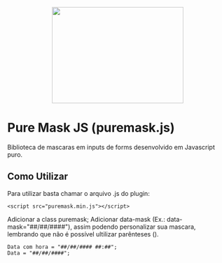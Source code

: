 <p align="center">
  <a href="http://romulobrasil.com">
    <img height="220" width="300" src="http://romulobrasil.com/wp-content/themes/romulobrasil.com/img/logo.png"/>
  </a>
</p>


Pure Mask JS (puremask.js)
==========

Biblioteca de mascaras em inputs de forms desenvolvido em Javascript puro. 


## Como Utilizar

Para utilizar basta chamar o arquivo .js do plugin:

```
<script src="puremask.min.js"></script>
```

Adicionar a class puremask; Adicionar data-mask (Ex.: data-mask="##/##/####"), assim podendo personalizar sua mascara, lembrando que não é possível ultilizar parênteses ().

```
Data com hora = "##/##/#### ##:##"; 
Data = "##/##/####";
```
